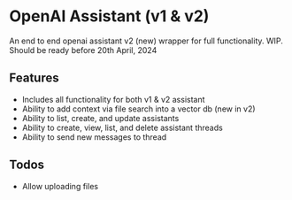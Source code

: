 # OpenAI Assistant (v1 & v2)
An end to end openai assistant v2 (new) wrapper for full functionality. WIP. Should be ready before 20th April, 2024

## Features
- Includes all functionality for both v1 & v2 assistant
- Ability to add context via file search into a vector db (new in v2)
- Ability to list, create, and update assistants
- Ability to create, view, list, and delete assistant threads
- Ability to send new messages to thread

## Todos
- Allow uploading files
